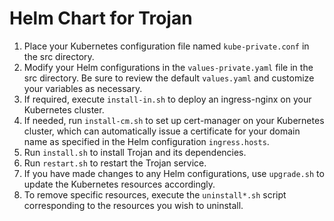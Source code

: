 # Helm Chart for Trojan

1. Place your Kubernetes configuration file named `kube-private.conf` in the src directory.
2. Modify your Helm configurations in the `values-private.yaml` file in the src directory. Be sure to review the default `values.yaml` and customize your variables as necessary.
3. If required, execute `install-in.sh` to deploy an ingress-nginx on your Kubernetes cluster.
4. If needed, run `install-cm.sh` to set up cert-manager on your Kubernetes cluster, which can automatically issue a certificate for your domain name as specified in the Helm configuration `ingress.hosts`.
5. Run `install.sh` to install Trojan and its dependencies.
6. Run `restart.sh` to restart the Trojan service.
7. If you have made changes to any Helm configurations, use `upgrade.sh` to update the Kubernetes resources accordingly.
8. To remove specific resources, execute the `uninstall*.sh` script corresponding to the resources you wish to uninstall.

